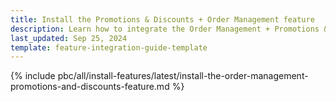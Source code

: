```yaml
---
title: Install the Promotions & Discounts + Order Management feature
description: Learn how to integrate the Order Management + Promotions & Discounts feature into a Spryker project.
last_updated: Sep 25, 2024
template: feature-integration-guide-template  
---
```


{% include pbc/all/install-features/latest/install-the-order-management-promotions-and-discounts-feature.md %} <!-- To edit, see /_includes/pbc/all/install-features/202410.0/install-the-order-management-promotions-and-discounts-feature.md -->

